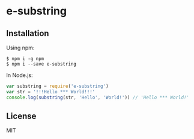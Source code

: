 # e-substring

## Installation

Using npm:
```shell
$ npm i -g npm
$ npm i --save e-substring
```

In Node.js:
```js
var substring = require('e-substring')
var str = '!!!Hello *** World!!!'
console.log(substring(str, 'Hello', 'World!')) // 'Hello *** World!'
```

## License

MIT